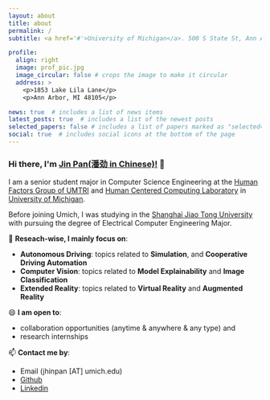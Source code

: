 ```yaml
---
layout: about
title: about
permalink: /
subtitle: <a href='#'>University of Michigan</a>. 500 S State St, Ann Arbor, MI 48109.

profile:
  align: right
  image: prof_pic.jpg
  image_circular: false # crops the image to make it circular
  address: >
    <p>1853 Lake Lila Lane</p>
    <p>Ann Arbor, MI 48105</p>

news: true  # includes a list of news items
latest_posts: true  # includes a list of the newest posts
selected_papers: false # includes a list of papers marked as "selected={true}"
social: true  # includes social icons at the bottom of the page
---
```


### Hi there, I'm [Jin Pan(潘劲 in Chinese)!](https://jhinpan.github.io/) 👋

I am a senior student major in Computer Science Engineering at the [Human Factors Group of UMTRI](https://www.linkedin.com/company/university-of-michigan-transportation-research-institute/) and [Human Centered Computing Laboratory](https://hcc.engin.umich.edu/) in [University of Michigan](https://www.umich.edu/).

Before joining Umich, I was studying in the [Shanghai Jiao Tong University](https://en.sjtu.edu.cn/) with pursuing the degree of Electrical Computer Engineering Major.


🔭 **Reseach-wise, I mainly focus on**:
- **Autonomous Driving**: topics related to **Simulation**, and **Cooperative Driving Automation**
- **Computer Vision**: topics related to **Model Explainability** and **Image Classification**
- **Extended Reality**: topics related to **Virtual Reality** and **Augmented Reality**

😄 **I am open to**:
- collaboration opportunities (anytime & anywhere & any type) and
- research internships

📫 **Contact me by**:
- Email (jhinpan [AT] umich.edu)
- [Github](https://github.com/jhinpan/)
- [Linkedin](https://www.linkedin.com/in/jin-pan-246a04253/)
